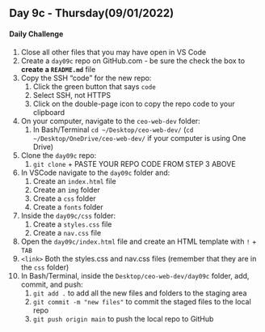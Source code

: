 ## Day 9c - Thursday(09/01/2022) ##
#### Daily Challenge ####
1. Close all other files that you may have open in VS Code
2. Create a `day09c` repo on GitHub.com - be sure the check the box to **create a `README.md`** file
3. Copy the SSH “code” for the new repo:
    1. Click the green button that says `code`
    2. Select SSH, not HTTPS
    3. Click on the double-page icon to copy the repo code to your clipboard
4. On your computer, navigate to the `ceo-web-dev` folder:
    1. In Bash/Terminal `cd ~/Desktop/ceo-web-dev/` (`cd ~/Desktop/OneDrive/ceo-web-dev/` if your computer is using One Drive)
5. Clone the `day09c` repo:
    1. `git clone` + PASTE YOUR REPO CODE FROM STEP 3 ABOVE
6. In VSCode navigate to the `day09c` folder and:
    1. Create an `index.html` file 
    2. Create an `img` folder
    3. Create a `css` folder
    4. Create a `fonts` folder
7. Inside the `day09c/css` folder: 
    1. Create a `styles.css` file
    2. Create a `nav.css` file
8. Open the `day09c/index.html` file and create an HTML template with `!` + `TAB`
9. `<link>` Both the styles.css and nav.css files (remember that they are in the `css` folder)
10. In Bash/Terminal, inside the `Desktop/ceo-web-dev/day09c` folder, add, commit, and push:
    1. `git add .` to add all the new files and folders to the staging area
    2. `git commit -m "new files"` to commit the staged files to the local repo
    3. `git push origin main` to push the local repo to GitHub